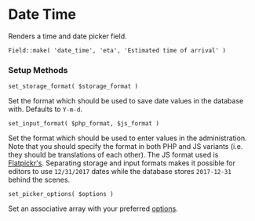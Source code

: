 # Date Time

Renders a time and date picker field.

`Field::make( 'date_time', 'eta', 'Estimated time of arrival' )`

### Setup Methods

`set_storage_format( $storage_format )`

Set the format which should be used to save date values in the database with. Defaults to `Y-m-d`.

`set_input_format( $php_format, $js_format )`

Set the format which should be used to enter values in the administration. Note that you should specify the format in both PHP and JS variants (i.e. they should be translations of each other). The JS format used is [Flatpickr's](https://chmln.github.io/flatpickr/formatting/).
Separating storage and input formats makes it possible for editors to use `12/31/2017` dates while the database stores `2017-12-31` behind the scenes.

`set_picker_options( $options )`

Set an associative array with your preferred [options](https://chmln.github.io/flatpickr/options/).